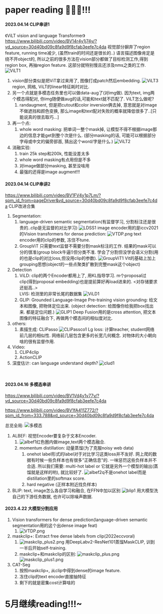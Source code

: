 # paper reading 💪🏻🔋!!!

#### 2023.04.14 CLIP串讲1
《ViLT vision and language Transformer》
https://www.bilibili.com/video/BV14r4y1j74y/?vd_source=30d40bd09c8fa9d9f8cfab3eefe7c4da
视觉部分摒弃了region feature, running time减少, (虽然train的时间还是很长的..)
语言描述图像肯定是绕不开object的, 所以之前的很多方法在vision部分都做了目标检测工作,得到region box, 再抽region feature. 这部分就特别慢且还涉及nms之类的工作. 
![ViLT1](./ViLT1.png)
1. vision部分类似是把ViT拿过来用了, 图像打成patch然后embedding. 
![ViLT3](./ViLT3.png)
    region, 网格, ViLT的linear特征耗时对比. 
2. 另一个点就是多模态任务里也可以做data-aug了(对img做). 因为text, img两个模态得配对, 你img随便做aug的话,可能和text就不匹配了. ViLT怎么做呢? 
    1. randaugment, 但是把cutout和color inversion俩去掉, 意思就是对image不做遮挡和颜色变换, 那么image和text配对失败的概率就降低很多了..[只能说真的很去取巧...]
3. 再一个点: 
    1. whole word masking: 把单词一整个mask掉, 让模型不得不根据image那边的信息才能get到整个次是什么. (部分masking的话, 可能可以根据部分字母或中文的偏旁部首, 猜出这个word/字是什么.)
    ![ViLT2](./ViLT2.png)
4. 消融实验:
    1. train 25k step和200k, 性能没差太多
    2. whole word masking有点用但是不多
    3. 对image做部分masking, 甚至没啥用
    4. 最强的还得是image augment!!!

#### 2023.04.14 CLIP串讲2
https://www.bilibili.com/video/BV1FV4y1p7Lm/?spm_id_from=pageDriver&vd_source=30d40bd09c8fa9d9f8cfab3eefe7c4da
CLIP改进合集
1. Segmentation: 
    1. language-driven semantic segmentation(有监督学习, 分割标注还是很贵的..clip是无监督的对比学习)
    ![LDSS1](./LDSS1.png)
        image encoder用的是iccv2021的Vision transformers for dense prediction:
        ![VTDP.png](./VTDP.png)
        text encoder用的clip的参数, 冻住不tune.
    2. GroupViT
    只需要text监督不需要分割mask标注的工作. 结果的mask可以分的很准(group block牛逼!)但分类不准. 学会了分割但没学会语义分割(用的也是clip的对比loss,但没用clip的参数).
    ![GroupViT1](./GroupViT1.png)
    Vit的基础上加上grouping思想(object的一些点聚类扩散到完整mask这个object)
2. Detection
    1. ViLD: clip的两个Encoder都用上了, 用KL指导学习. m个proposal过clip(得到proposal embedding)也是提前算好再load进来的. <对存储要求还挺高..>  
    LVIS: 检测里的非常长尾的数据集
    ![ViLD1](./ViLD1.png)
    2. GLIP: Grounded Language-Image Pre-training
    vision grounding: 给文本和图像, 把物体定位出来. (object detection: 给图像你给我把box找出来. 都是定位问题.)
    ![GLIP1](./GLIP1.png)
    Deep Fusion用的是cross attention, 把文本图像的特征融合下, 再做两个模态间的相似度对比.
3. others:
    1. 素描生成: CLIPasso
    ![CLIPassco1](./CLIPassco1.png)
    Lg loss: 计算teacher, student网络前几层的相似性. 网络前几层包含更多的长宽几何概念. 对物体的大小朝向啥的很有监督作用.
4. Video: 
    1. CLIP4clip
    2. ActionCLIP
5. 深度估计: 
    can language understand depth?
    ![clud1](./clud1.png)
<br/>

#### 2023.04.16  多模态串讲
https://www.bilibili.com/video/BV1Vd4y1v77v/?vd_source=30d40bd09c8fa9d9f8cfab3eefe7c4da

https://www.bilibili.com/video/BV1fA411Z772/?spm_id_from=333.788&vd_source=30d40bd09c8fa9d9f8cfab3eefe7c4da

总览全局: 
![多模态](./多模态.png)
1. ALBEF: 视觉Encoder要复杂于文本Encoder.
    1. ![albef1](./albef1.png)红色圈内做image,text两个模态融合.
    2. momentum distillation: 动量蒸馏(为了克服noisy web data)
        1. onehot label形式的label对于对比学习这类loss并不友好. 网上爬的数据有时候一些负样本也有很多"正确信息"的. 一味惩罚这些负样本并不合适. 所以我们需要: multi-hot label or 它就是另外一个模型的输出(蒸馏就是这样的哟), 就比较好了.
        ![albef2](./albef2.png)q不是onehot label而是distillation里的softmax score.
        2. hard negative (正样本附近找负样本)
2. BLIP: text, image怎么各自学习和融合, 在FFN中加以区别
![blip1](./blip1.png)
用大模型洗自己的下游任务数据, 也许可以除噪声数据.

#### 2023.4.22 大模型分割应用
1. Vision transformers for dense prediction(language-driven semantic segmentation用的这个出dense image feat)
    1. ![VTDP.png](./VTDP.png)
2. maskclip+: Extract free dense labels from clip(2022eccvoral)
    1. ![maskclip_plus2.png](./maskclip_plus2.png)   用DeepLabv2-ResNet101蒸馏MaskCLIP, 训到一半后开始self-training.
    2. maskclip+和maskclip的区别:
    ![maskclip_plus.png](./maskclip_plus.png)
    ![maskclip_plus1.png](./maskclip_plus1.png)
3. CAT-Seg
    1. 按照maskclip+, 从clip中得到dense的image feature.
    2. 冻住clip的text encoder直接抽特征
    3. 剩下的就是密集cost计算啥的


# 5月继续reading!!!~ 